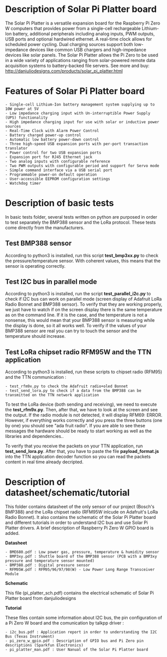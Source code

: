 # Description of Solar Pi Platter board
The Solar Pi Platter is a versatile expansion board for the Raspberry Pi Zero W computers that provides power from a single-cell rechargeable Lithium-Ion battery, additional peripherals including analog inputs, PWM outputs, USB ports and optional hardwired ethernet. A real-time clock allows for scheduled power cycling. Dual charging sources support both low-impedance devices like common USB chargers and high-impedance devices like solar panels. The Solar Pi Platter allows the Pi Zero to be used in a wide variety of applications ranging from solar-powered remote data acquisition systems to battery-backed file servers. See more and buy: http://danjuliodesigns.com/products/solar_pi_platter.html

# Features of Solar Pi Platter board

    - Single-cell Lithium-Ion battery management system supplying up to 10W power at 5V
    - Low impedance charging input with Un-interruptible Power Supply (UPS) functionality
    - High impedance charging input for use with solar or inductive power sources
    - Real-Time Clock with Alarm Power Control
    - Battery charged power-up control
    - Automatic low battery power-down control
    - Three high-speed USB expansion ports with per-port transaction translator
    - Power control for two USB expansion ports
    - Expansion port for RJ45 Ethernet jack
    - Two analog inputs with configurable reference
    - Two PWM outputs with configurable period and support for Servo mode
    - Simple command interface via a USB serial port
    - Programmable power-on default operation
    - User-accessible EEPROM configuration settings
    - Watchdog timer

# Description of basic tests
In basic tests folder, several tests written on python are purposed in order to test separately the  BMP388 sensor and the LoRa protocol. These tests come directly from the manufacturers.

## Test BMP388 sensor
According to python3 is installed, run this script **test_bmp3xx.py** to check the pressure/temperature sensor. With coherent values, this means that the sensor is operating correctly.

## Test I2C bus in parallel mode
According to python3 is installed, run the script **test_parallel_i2c.py** to check if I2C bus can work on parallel mode (screen display of Adafruit LoRa Radio Bonnet and BMP388 sensor). To verify that they are working properly, we just have to watch if on the screen display there is the same temperature as on the command line. If it is the case, and the temperature is not a nonsense, this would mean that your BMP388 sensor is measuring while the display is done, so it all works well. To verify if the values of your BMP388 sensor are real you can try to touch the sensor and the temperature should increase.

## Test LoRa chipset radio RFM95W and the TTN application
According to python3 is installed, run these scripts to chipset radio (RFM95) and the TTN communication :
    
    - test_rfm9x.py to check the Adafruit radio+oled Bonnet
    - test_send_lora.py to check if a data from the BMP388 can be transmitted on the TTN network application

To test the LoRa device (both sending and receiving), we need to execute the **test_rfm9x.py**. Then, after that, we have to look at the screen and see the output. If the radio module is not detected, it will display RFM69: ERROR. However, if everything works correctly and you press the three buttons (one by one) you should see "ada fruit radio". If you are able to see these messages the hardware should be ready to start working as well as the libraries and dependencies..

To verify that you receive the packets on your TTN application, run **test_send_lora.py**. After that, you have to paste the file **payload_format.js** into the TTN application decoder function so you can read the packets content in real time already decripted.

# Description of datasheet/schematic/tutorial
This folder contains datasheet of the only sensor of our project (Bosch's BMP388) and the LoRa chipset radio (RFM95W inlcude on Adafruit's LoRa Radio Bonnet).
It also contains the schematic of the Solar Pi Platter board and different tutorials in order to understand I2C bus and use Solar Pi Platter drivers. A brief description of Raspberry Pi Zero W  GPIO board is added.

**Datasheet**

    - BME680.pdf : Low power gas, pressure, temperature & humidity sensor
    - BMP3xy.pdf : Shuttle board of the BMP388 sensor (PCB with a BMP3xy pressure and temperature sensor mounted)
    - BMP388.pdf : Digital pressure sensor
    - RFM95W.pdf : RFM95/96/97/98(W) - Low Power Long Range Transceiver Module

**Schematic**

This file (pi_platter_sch.pdf) contains the electrical schematic of Solar Pi Platter board from danjuliodesigns

**Tutorial**

These files contain some information about I2C bus, the pin configuration of a Pi Zero W board and the comunication by talkpp driver :

    - i2c_bus.pdf : Application report in order to understanding the I2C Bus (Texas Instrument)
    - pi_zero_w_gpio.pdf : Description of GPIO bus and Pi Zero pin descriptions (Sparkfun Electronics)
    - pi_platter_man.pdf : User Nanual of the Solar Pi Platter board